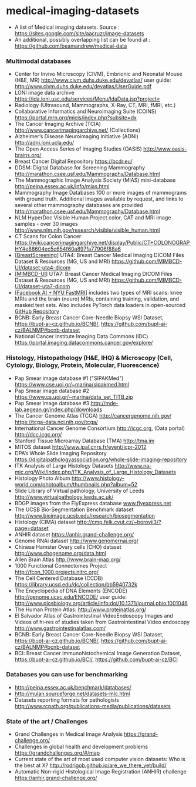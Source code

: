 # medical-imaging-datasets

* A list of Medical imaging datasets. Source : https://sites.google.com/site/aacruzr/image-datasets
* An additional, possibly overlapping list can be found at : https://github.com/beamandrew/medical-data

### Multimodal databases

* Center for Invivo Microscopy (CIVM), Embrionic and Neonatal Mouse (H&E, MR) http://www.civm.duhs.duke.edu/devatlas/ 
user guide: http://www.civm.duhs.duke.edu/devatlas/UserGuide.pdf
* LONI image data archive https://ida.loni.usc.edu/services/Menu/IdaData.jsp?project=
* Radiology (Ultrasound, Mammographs, X-Ray, CT, MRI, fMRI, etc.)
* Collaborative Informatics and Neuroimaging Suite (COINS) https://portal.mrn.org/micis/index.php?subsite=dx
* The Cancer Imaging Archive (TCIA) http://www.cancerimagingarchive.net/ (Collections)
* Alzheimer’s Disease Neuroimaging Initiative (ADNI) http://adni.loni.ucla.edu/
* The Open Access Series of Imaging Studies (OASIS) http://www.oasis-brains.org/
* Breast Cancer Digital Repository https://bcdr.eu/
* DDSM: Digital Database for Screening Mammography http://marathon.csee.usf.edu/Mammography/Database.html
* The Mammographic Image Analysis Society (MIAS) mini-database http://peipa.essex.ac.uk/info/mias.html
* Mammography Image Databases 100 or more images of mammograms with ground truth. Additional images available by request, and links to several other mammography databases are provided http://marathon.csee.usf.edu/Mammography/Database.html
* NLM HyperDoc Visible Human Project color, CAT and MRI image samples - over 30 images http://www.nlm.nih.gov/research/visible/visible_human.html
* CT Scans for Colon Cancer https://wiki.cancerimagingarchive.net/display/Public/CT+COLONOGRAPHY#e88604ec5c654f60a897fa77906f88a6
* [[BreastScreening](http://breastscreening.github.io/)] UTA4: Breast Cancer Medical Imaging DICOM Files Dataset & Resources (MG, US and MRI) https://github.com/MIMBCD-UI/dataset-uta4-dicom
* [[MIMBCD-UI](http://mimbcd-ui.github.io/)] UTA7: Breast Cancer Medical Imaging DICOM Files Dataset & Resources (MG, US and MRI) https://github.com/MIMBCD-UI/dataset-uta7-dicom
* [[Facebook AI + NYU FastMRI](https://fastmri.org/dataset/)] includes two types of MRI scans: knee MRIs and the brain (neuro) MRIs, containing training, validation, and masked test sets. Also includes PyTorch data loaders in open-sourced [GitHub Repository](https://github.com/facebookresearch/fastMRI/)
* BCNB: Early Breast Cancer Core-Needle Biopsy WSI Dataset, https://bupt-ai-cz.github.io/BCNB/, https://github.com/bupt-ai-cz/BALNMP#bcnb-dataset
* National Cancer Institute Imaging Data Commons (IDC) https://portal.imaging.datacommons.cancer.gov/explore/

### Histology, Histopathology (H&E, IHQ) & Microscopy (Cell, Cytology, Biology, Protein, Molecular, Fluorescence)

* Pap Smear image database #1 ("SIPAKMed") https://www.cse.uoi.gr/~marina/sipakmed.html
* Pap Smear image database #2 https://www.cs.uoi.gr/~marina/data_set_TITB.zip
* Pap Smear image database #3 http://mde-lab.aegean.gr/index.php/downloads
* The Cancer Genome Atlas (TCGA) http://cancergenome.nih.gov/ https://tcga-data.nci.nih.gov/tcga/
* International Cancer Genome Consortium http://icgc.org, (Data portal) http://dcc.icgc.org/
* Stanford Tissue Microarray Database (TMA) http://tma.im
* MITOS dataset http://www.ipal.cnrs.fr/event/icpr-2012
* DPA’s Whole Slide Imaging Repository https://digitalpathologyassociation.org/whole-slide-imaging-repository
* ITK Analysis of Large Histology Datasets http://www.na-mic.org/Wiki/index.php/ITK_Analysis_of_Large_Histology_Datasets
* Histology Photo Album http://www.histology-world.com/photoalbum/thumbnails.php?album=52
* Slide Library of Virtual pathology, University of Leeds http://www.virtualpathology.leeds.ac.uk/
* BDGP images from the FlyExpress database www.flyexpress.net
* The UCSB Bio-Segmentation Benchmark dataset http://www.bioimage.ucsb.edu/research/biosegmentation
* Histology (CIMA) dataset http://cmp.felk.cvut.cz/~borovji3/?page=dataset
* ANHIR dataset https://anhir.grand-challenge.org/
* Genome RNAi dataset http://www.genomernai.org/
* Chinese Hamster Ovary cells (CHO) dataset http://www.chogenome.org/data.html
* Allen Brain Atlas http://www.brain-map.org/
* 1000 Functional Connectomes Project http://fcon_1000.projects.nitrc.org/
* The Cell Centered Database (CCDB) https://library.ucsd.edu/dc/collection/bb5940732k
* The Encyclopedia of DNA Elements (ENCODE) http://genome.ucsc.edu/ENCODE/ 
user guide: http://www.plosbiology.org/article/info:doi/10.1371/journal.pbio.1001046
* The Human Protein Atlas: http://www.proteinatlas.org/
* El Salvador Atlas of Gastrointestinal VideoEndoscopy Images and Videos of hi-res of studies taken from Gastrointestinal Video endoscopy http://www.gastrointestinalatlas.com/
* BCNB: Early Breast Cancer Core-Needle Biopsy WSI Dataset, https://bupt-ai-cz.github.io/BCNB/, https://github.com/bupt-ai-cz/BALNMP#bcnb-dataset
* BCI: Breast Cancer Immunohistochemical Image Generation Dataset, https://bupt-ai-cz.github.io/BCI/, https://github.com/bupt-ai-cz/BCI

### Databases you can use for benchmarking 

* http://peipa.essex.ac.uk/benchmark/databases/
* http://mulan.sourceforge.net/datasets-mlc.html
* Datasets reporting formats for pathologists http://www.rcpath.org/publications-media/publications/datasets

### State of the art / Challenges

* Grand Challenges in Medical Image Analysis https://grand-challenge.org/
* Challenges in global health and development problems https://grandchallenges.org/#/map
* Current state of the art of most used computer vision datasets: Who is the best at X? http://rodrigob.github.io/are_we_there_yet/build/
* Automatic Non-rigid Histological Image Registration (ANHIR) challenge https://anhir.grand-challenge.org/
